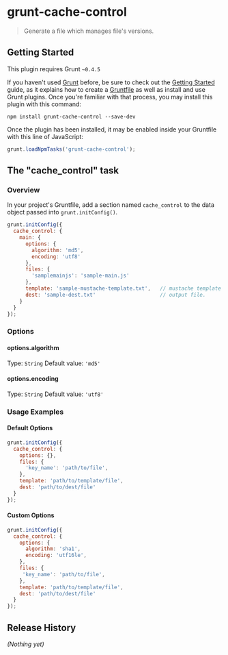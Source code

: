 # grunt-cache-control

> Generate a file which manages file's versions.

## Getting Started
This plugin requires Grunt `~0.4.5`

If you haven't used [Grunt](http://gruntjs.com/) before, be sure to check out the [Getting Started](http://gruntjs.com/getting-started) guide, as it explains how to create a [Gruntfile](http://gruntjs.com/sample-gruntfile) as well as install and use Grunt plugins. Once you're familiar with that process, you may install this plugin with this command:

```shell
npm install grunt-cache-control --save-dev
```

Once the plugin has been installed, it may be enabled inside your Gruntfile with this line of JavaScript:

```js
grunt.loadNpmTasks('grunt-cache-control');
```

## The "cache_control" task

### Overview
In your project's Gruntfile, add a section named `cache_control` to the data object passed into `grunt.initConfig()`.

```js
grunt.initConfig({
  cache_control: {
    main: {
      options: {
        algorithm: 'md5',
        encoding: 'utf8'
      },
      files: {
        'samplemainjs': 'sample-main.js'
      },
      template: 'sample-mustache-template.txt',   // mustache template file.
      dest: 'sample-dest.txt'                     // output file.
    }
  }
});
```

### Options

#### options.algorithm
Type: `String`
Default value: `'md5'`


#### options.encoding
Type: `String`
Default value: `'utf8'`


### Usage Examples

#### Default Options

```js
grunt.initConfig({
  cache_control: {
    options: {},
    files: {
      'key_name': 'path/to/file',
    },
    template: 'path/to/template/file',
    dest: 'path/to/dest/file'
  }
});
```

#### Custom Options

```js
grunt.initConfig({
  cache_control: {
    options: {
      algorithm: 'sha1',
      encoding: 'utf16le',
    },
    files: {
     'key_name': 'path/to/file',
    },
    template: 'path/to/template/file',
    dest: 'path/to/dest/file'
  }
});
```

## Release History
_(Nothing yet)_
